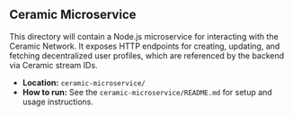## Ceramic Microservice

This directory will contain a Node.js microservice for interacting with the Ceramic Network. It exposes HTTP endpoints for creating, updating, and fetching decentralized user profiles, which are referenced by the backend via Ceramic stream IDs.

- **Location:** `ceramic-microservice/`
- **How to run:** See the `ceramic-microservice/README.md` for setup and usage instructions. 